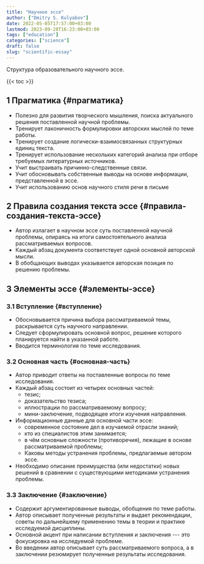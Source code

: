 ```yaml
---
title: "Научное эссе"
author: ["Dmitry S. Kulyabov"]
date: 2022-05-05T17:57:00+03:00
lastmod: 2023-09-28T16:23:00+03:00
tags: ["education"]
categories: ["science"]
draft: false
slug: "scientific-essay"
---
```


Структура образовательного научного эссе.

<!--more-->

{{< toc >}}


## <span class="section-num">1</span> Прагматика {#прагматика}

-   Полезно для развития творческого мышления, поиска актуального решения поставленной научной проблемы.
-   Тренирует лаконичность формулировки авторских мыслей по теме работы.
-   Тренирует создание логически-взаимосвязанных структурных единиц текста.
-   Тренирует использование нескольких категорий анализа при отборе требуемых литературных источников.
-   Учит выстраивать причинно-следственные связи.
-   Учит обосновывать собственные выводы на основе информации, представленной в эссе.
-   Учит использованию основ научного стиля речи в письме


## <span class="section-num">2</span> Правила создания текста эссе {#правила-создания-текста-эссе}

-   Автор излагает в научном эссе суть поставленной научной проблемы, опираясь на итоги самостоятельного анализа рассматриваемых вопросов.
-   Каждый абзац документа соответствует одной основной авторской мысли.
-   В обобщающих выводах указывается авторская позиция по решению проблемы.


## <span class="section-num">3</span> Элементы эссе {#элементы-эссе}


### <span class="section-num">3.1</span> Вступление {#вступление}

-   Обосновывается причина выбора рассматриваемой темы, раскрывается суть научного направлении.
-   Следует сформулировать основной вопрос, решение которого планируется найти в указанной работе.
-   Вводится терминология по теме исследования.


### <span class="section-num">3.2</span> Основная часть {#основная-часть}

-   Автор приводит ответы на поставленные вопросы по теме исследования.
-   Каждый абзац состоит из четырех основных частей:
    -   тезис;
    -   доказательство тезиса;
    -   иллюстрации по рассматриваемому вопросу;
    -   мини-заключение, подводящее итоги изучения направления.
-   Информационные данные для основной части эссе:
    -   современное состояние дел в изучаемой отрасли знаний;
    -   кто из специалистов этим занимается;
    -   в чём основные сложности (противоречия), лежащие в основе рассматриваемой проблемы;
    -   Каковы методы устранения проблемы, предлагаемые автором эссе.
-   Необходимо описание преимущества (или недостатки) новых решений в сравнении с существующими методиками устранения проблемы.


### <span class="section-num">3.3</span> Заключение {#заключение}

-   Содержит аргументированные выводы, обобщения по теме работы.
-   Автор описывает полученные результаты и выдает рекомендации, советы по дальнейшему применению темы в теории и практике исследуемой дисциплины.
-   Основной акцент при написании вступления и заключения --- это фокусировка на исследуемой проблеме.
-   Во введении автор описывает суть рассматриваемого вопроса, а в заключении резюмирует полученные результаты исследования.
